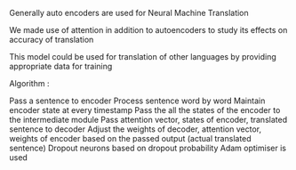 Generally auto encoders are used for Neural Machine Translation

We made use of attention in addition to autoencoders to study its effects on accuracy of translation

This model could be used for translation of other languages by providing appropriate data for training


Algorithm : 

Pass a sentence to encoder
Process sentence word by word
Maintain encoder state at every timestamp
Pass the all the states of the encoder to the intermediate module
Pass attention vector, states of encoder, translated sentence to decoder
Adjust the weights of decoder, attention vector, weights of encoder based on the passed output (actual translated sentence)
Dropout neurons based on dropout probability
Adam optimiser is used
